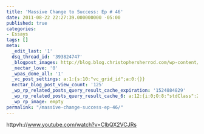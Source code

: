 ```yaml
---
title: 'Massive Change to Success: Ep # 46'
date: 2011-08-22 22:27:39.000000000 -05:00
published: true
categories:
- Essays
tags: []
meta:
  _edit_last: '1'
  dsq_thread_id: '393824747'
  _blogpost_images: http://blog.blog.christophersherrod.com/wp-content/uploads/images/video1.jpg
  _nectar_love: '0'
  _wpas_done_all: '1'
  _vc_post_settings: a:1:{s:10:"vc_grid_id";a:0:{}}
  nectar_blog_post_view_count: '125'
  _wp_rp_related_posts_query_result_cache_expiration: '1524884829'
  _wp_rp_related_posts_query_result_cache_6: a:12:{i:0;O:8:"stdClass":2:{s:7:"post_id";s:4:"1399";s:5:"score";s:17:"48.86253007035113";}i:1;O:8:"stdClass":2:{s:7:"post_id";s:4:"1027";s:5:"score";s:17:"48.86253007035113";}i:2;O:8:"stdClass":2:{s:7:"post_id";s:3:"690";s:5:"score";s:17:"48.86253007035113";}i:3;O:8:"stdClass":2:{s:7:"post_id";s:3:"364";s:5:"score";s:17:"48.86253007035113";}i:4;O:8:"stdClass":2:{s:7:"post_id";s:4:"2774";s:5:"score";s:17:"42.71098010795762";}i:5;O:8:"stdClass":2:{s:7:"post_id";s:4:"1513";s:5:"score";s:17:"42.71098010795762";}i:6;O:8:"stdClass":2:{s:7:"post_id";s:3:"707";s:5:"score";s:17:"42.71098010795762";}i:7;O:8:"stdClass":2:{s:7:"post_id";s:3:"293";s:5:"score";s:17:"42.71098010795762";}i:8;O:8:"stdClass":2:{s:7:"post_id";s:3:"157";s:5:"score";s:17:"42.71098010795762";}i:9;O:8:"stdClass":2:{s:7:"post_id";s:4:"4534";s:5:"score";s:18:"11.772276335226124";}i:10;O:8:"stdClass":2:{s:7:"post_id";s:4:"5624";s:5:"score";s:17:"6.165555573351515";}i:11;O:8:"stdClass":2:{s:7:"post_id";s:4:"3577";s:5:"score";s:17:"6.165555573351515";}}
  _wp_rp_image: empty
permalink: "/massive-change-success-ep-46/"
---
```

httpvh://www.youtube.com/watch?v=ClbQX2VCJRs</p>
